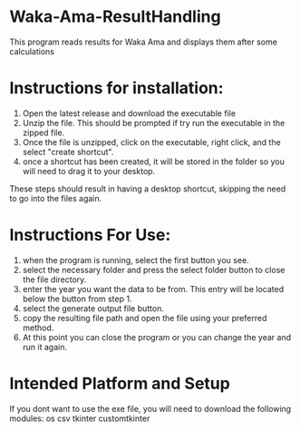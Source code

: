# Waka-Ama-ResultHandling
This program reads results for Waka Ama and displays them after some calculations

# Instructions for installation:
1. Open the latest release and download the executable file
2. Unzip the file. This should be prompted if try run the executable in the zipped file.
3. Once the file is unzipped, click on the executable, right click, and the select "create shortcut".
4. once a shortcut has been created, it will be stored in the folder so you will need to drag it to your desktop.

These steps should result in having a desktop shortcut, skipping the need to go into the files again.

# Instructions For Use:
1. when the program is running, select the first button you see.
2. select the necessary folder and press the select folder button to close the file directory.
3. enter the year you want the data to be from. This entry will be located below the button from step 1.
4. select the generate output file button.
5. copy the resulting file path and open the file using your preferred method.
6. At this point you can close the program or you can change the year and run it again.

# Intended Platform and Setup
If you dont want to use the exe file, you will need to download the following modules:
os
csv
tkinter
customtkinter

